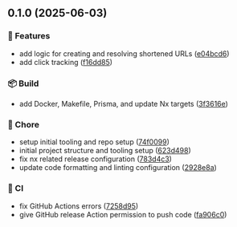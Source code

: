 ## 0.1.0 (2025-06-03)

### 🚀 Features

- add logic for creating and resolving shortened URLs ([e04bcd6](https://github.com/ZiadAlnajjar/url-shortener-be/commit/e04bcd6))
- add click tracking ([f16dd85](https://github.com/ZiadAlnajjar/url-shortener-be/commit/f16dd85))

### 📦 Build

- add Docker, Makefile, Prisma, and update Nx targets ([3f3616e](https://github.com/ZiadAlnajjar/url-shortener-be/commit/3f3616e))

### 🏡 Chore

- setup initial tooling and repo setup ([74f0099](https://github.com/ZiadAlnajjar/url-shortener-be/commit/74f0099))
- initial project structure and tooling setup ([623d498](https://github.com/ZiadAlnajjar/url-shortener-be/commit/623d498))
- fix nx related release configuration ([783d4c3](https://github.com/ZiadAlnajjar/url-shortener-be/commit/783d4c3))
- update code formatting and linting configuration ([2928e8a](https://github.com/ZiadAlnajjar/url-shortener-be/commit/2928e8a))

### 🤖 CI

- fix GitHub Actions errors ([7258d95](https://github.com/ZiadAlnajjar/url-shortener-be/commit/7258d95))
- give GitHub release Action permission to push code ([fa906c0](https://github.com/ZiadAlnajjar/url-shortener-be/commit/fa906c0))
